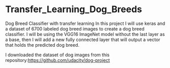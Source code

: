 # Transfer_Learning_Dog_Breeds


Dog Breed Classifier with transfer learning
In this project I will use keras and a dataset of 6700 labeled dog breed images to create a dog breed classifier. I will be using the VGG16 ImageNet model without the last layer as a base, then I will add a new fully connected layer that will output a vector that holds the predicted dog breed.

I downloaded the dataset of dog images from this repository:https://github.com/udacity/dog-project
